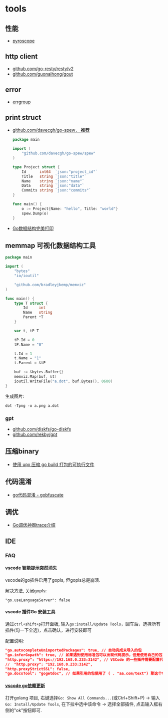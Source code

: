 # tools
## 性能
- [pyroscope](https://colobu.com/2022/01/27/pyroscope-a-continuous-profiling-platform/)

## http client
- [github.com/go-resty/resty/v2](https://github.com/go-resty/resty)
- [github.com/guonaihong/gout](https://github.com/guonaihong/gout)

## error
- [errgroup]()

## print struct
- [github.com/davecgh/go-spew， **推荐**](github.com/davecgh/go-spew)

	```go
	package main

	import (
	    "github.com/davecgh/go-spew/spew"
	)

	type Project struct {
	    Id      int64  `json:"project_id"`
	    Title   string `json:"title"`
	    Name    string `json:"name"`
	    Data    string `json:"data"`
	    Commits string `json:"commits"`
	}

	func main() {
	    o := Project{Name: "hello", Title: "world"}
	    spew.Dump(o)
	}
	```
- [Go数据结构完美打印](https://github.com/shivamMg/ppds)

## memmap 可视化数据结构工具
```go
package main

import (
	"bytes"
	"io/ioutil"

	"github.com/bradleyjkemp/memviz"
)

func main() {
	type T struct {
		Id     int
		Name   string
		Parent *T
	}

	var t, tP T

	tP.Id = 0
	tP.Name = "0"

	t.Id = 1
	t.Name = "1"
	t.Parent = &tP

	buf := &bytes.Buffer{}
	memviz.Map(buf, &t)
	ioutil.WriteFile("a.dot", buf.Bytes(), 0600)
}
```

生成图片:
```
dot -Tpng -o a.png a.dot
```

### gpt
- [github.com/diskfs/go-diskfs](https://github.com/diskfs/go-diskfs)
- [github.com/rekby/gpt](https://github.com/rekby/gpt)

## 压缩binary
- [使用 upx 压缩 go build 打包的可执行文件](https://abelsu7.top/2019/10/24/go-build-compress-using-upx/)

## 代码混淆
- [go代码混淆 - gobfuscate](https://www.bcskill.com/index.php/archives/1000.html)

## 调优
- [Go调优神器trace介绍](https://studygolang.com/articles/9693)

## IDE
### FAQ
#### vscode 智能提示突然消失
vscode的go插件启用了gopls, 但gopls总是崩溃.

解决方法, 关闭gopls:
```
"go.useLanguageServer": false
```

#### vscode 插件Go 安装工具
通过`ctrl+shift+p`打开面板, 输入`go:install/Update Tools`，回车后，选择所有插件(勾一下全选)，点击确认，进行安装即可

配置说明:
```json
"go.autocompleteUnimportedPackages": true, // 自动完成未导入的包
"go.inferGopath": true, // 如果遇到使用标准包可以出现代码提示，但是使用自己的包或者第三方库无法出现代码提示，可以查看一下该配置项
"http.proxy": "https://192.168.0.233:3142", // VSCode 的一些插件需要配置代理，才能够正常安装
//  "http.proxy": "192.168.0.233:3142",
"http.proxyStrictSSL": false,
"go.docsTool": "gogetdoc", // 如果引用的包使用了 ( . "aa.com/text") 那这个text包下的函数也无法跳转进去, 可将 "go.docsTool" 改为 gogetdoc，默认是 godoc
```

#### [vscode go依赖更新](https://github.com/golang/vscode-go/blob/master/docs/commands.md#go-installupdate-tools)
打开golang 项目, 右键选择`Go: Show All Commands...`(或Ctrl+Shift+P) -> 输入`Go: Install/Update Tools`, 在下拉中选中该命令 -> 选择全部插件, 点击输入框右侧的"ok"按钮即可.